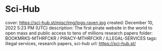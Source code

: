 # Sci-Hub

cover: https://sci-hub.st/misc/img/logo.raven.jpg
created: December 10, 2022 5:23 PM (UTC)
description: The first pirate website in the world to open mass and public access to tens of millions research papers
folder: BOOKMRKS-MTHRFCKR / PIRACY-MTHRFCKR / ILLEGAL-SERVICES
tags: illegal services, research papers, sci-hub
url: https://sci-hub.st/